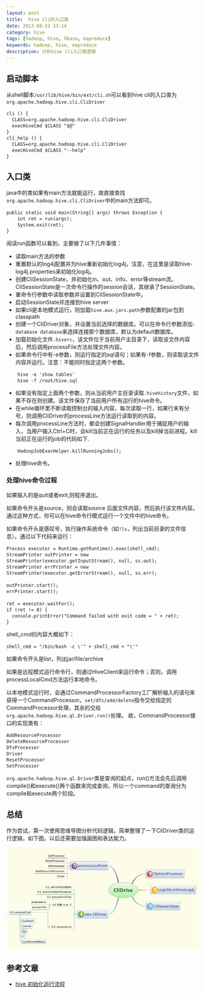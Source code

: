 ```yaml
---
layout: post
title:  hive cli的入口类
date: 2013-08-21 13:14
category: hive
tags: [hadoop, hive, hbase, mapreduce]
keywords: hadoop, hive, mapreduce
description: 分析hive cli入口类逻辑
---
```


## 启动脚本
从shell脚本`/usr/lib/hive/bin/ext/cli.sh`可以看到hive cli的入口类为`org.apache.hadoop.hive.cli.CliDriver`

	cli () {
	  CLASS=org.apache.hadoop.hive.cli.CliDriver
	  execHiveCmd $CLASS "$@"
	}
	cli_help () {
	  CLASS=org.apache.hadoop.hive.cli.CliDriver
	  execHiveCmd $CLASS "--help"
	}

## 入口类
java中的类如果有main方法就能运行，故直接查找`org.apache.hadoop.hive.cli.CliDriver`中的main方法即可。

	public static void main(String[] args) throws Exception {
	    int ret = run(args);
	    System.exit(ret);
	}

阅读run函数可以看到，主要做了以下几件事情：

- 读取main方法的参数
- 重置默认的log4j配置并为hive重新初始化log4j，注意，在这里是读取hive-log4j.properties来初始化log4j。
- 创建CliSessionState，并初始化in、out、info、error等stream流。CliSessionState是一次命令行操作的session会话，其继承了SessionState。
- 重命令行参数中读取参数并设置到CliSessionState中。
- 启动SessionState并连接到hive server
- 如果cli是本地模式运行，则加载`hive.aux.jars.path`参数配置的jar包到classpath
- 创建一个CliDriver对象，并设置当前选择的数据库。可以在命令行参数添加`-database database`来选择连接那个数据库，默认为default数据库。
- 加载初始化文件`.hiverc`，该文件位于当前用户主目录下，读取该文件内容后，然后调用processFile方法处理文件内容。
- 如果命令行中有-e参数，则运行指定的sql语句；如果有-f参数，则读取该文件内容并运行。注意：不能同时指定这两个参数。

```
	hive -e 'show tables'
	hive -f /root/hive.sql
```

- 如果没有指定上面两个参数，则从当前用户主目录读取`.hivehistory`文件，如果不存在则创建。该文件保存了当前用户所有运行的hive命令。
- 在while循环里不断读取控制台的输入内容，每次读取一行，如果行末有分号，则调用CliDriver的processLine方法运行读取到的内容。
- 每次调用processLine方法时，都会创建SignalHandler用于捕捉用户的输入，当用户输入Ctrl+C时，会kill当前正在运行的任务以及kill掉当前进程。kill当前正在运行的job的代码如下.

```
	HadoopJobExecHelper.killRunningJobs();
```

- 处理hive命令。


### 处理hive命令过程
如果输入的是quit或者exit,则程序退出。

如果命令开头是source，则会读取source 后面文件内容，然后执行该文件内容。通过这种方式，你可以在hive命令行模式运行一个文件中的hive命令。

如果命令开头是感叹号，执行操作系统命令（如`!ls`，列出当前目录的文件信息）。通过以下代码来运行：

	Process executor = Runtime.getRuntime().exec(shell_cmd);
	StreamPrinter outPrinter = new StreamPrinter(executor.getInputStream(), null, ss.out);
	StreamPrinter errPrinter = new StreamPrinter(executor.getErrorStream(), null, ss.err);

	outPrinter.start();
	errPrinter.start();

	ret = executor.waitFor();
	if (ret != 0) {
	  console.printError("Command failed with exit code = " + ret);
	}

shell_cmd的内容大概如下：

	shell_cmd = "/bin/bash -c \'" + shell_cmd + "\'"

如果命令开头是list，列出jar/file/archive

如果是远程模式运行命令行，则通过HiveClient来运行命令；否则，调用processLocalCmd方法运行本地命令。

以本地模式运行时，会通过CommandProcessorFactory工厂解析输入的语句来获得一个CommandProcessor。`set/dfs/add/delete`指令交给指定的CommandProcessor处理，其余的交给`org.apache.hadoop.hive.ql.Driver.run()`处理。
故，CommandProcessor接口的实现类有：

	AddResourceProcessor
	DeleteResourceProcessor
	DfsProcessor
	Driver
	ResetProcessor
	SetProcessor

`org.apache.hadoop.hive.ql.Driver`类是查询的起点，run()方法会先后调用compile()和execute()两个函数来完成查询，所以一个command的查询分为compile和execute两个阶段。

## 总结

作为尝试，第一次使用思维导图分析代码逻辑，简单整理了一下CliDriver类的运行逻辑，如下图。以后还需要加强画图和表达能力。

![hive-cli-clidriver](/files/2013/hive-cli-clidriver.jpg)

## 参考文章

- [hive 初始化运行流程](http://www.cnblogs.com/end/archive/2012/12/19/2825320.html)


